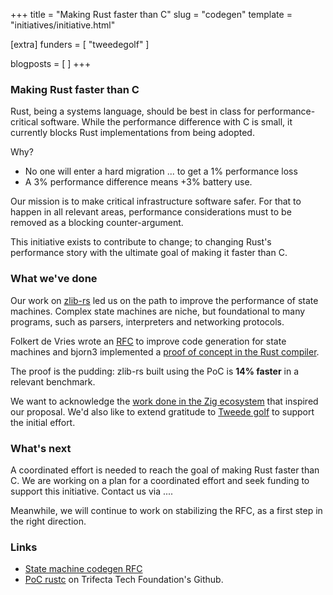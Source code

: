 +++
title = "Making Rust faster than C"
slug = "codegen"
template = "initiatives/initiative.html"

[extra]
funders = [
    "tweedegolf"
]

blogposts = [
]
+++

### Making Rust faster than C

Rust, being a systems language, should be best in class for performance-critical software. While the performance difference with C is small, it currently blocks Rust implementations from being adopted.

Why?

- No one will enter a hard migration ... to get a 1% performance loss
- A 3% performance difference means +3% battery use.

Our mission is to make critical infrastructure software safer. For that to happen in all relevant areas, performance considerations must to be removed as a blocking counter-argument.

This initiative exists to contribute to change; to changing Rust's performance story with the ultimate goal of making it faster than C.

### What we've done

Our work on [zlib-rs](/initiatives/datacompression) led us on the path to improve the performance of state machines. Complex state machines are niche, but foundational to many programs, such as parsers, interpreters and networking protocols.

Folkert de Vries wrote an [RFC](https://github.com/rust-lang/rfcs/pull/3720) to improve code generation for state machines and bjorn3 implemented a [proof of concept in the Rust compiler](https://github.com/trifectatechfoundation/rust/tree/labeled-match).

The proof is the pudding: zlib-rs built using the PoC is **14% faster** in a relevant benchmark.

We want to acknowledge the [work done in the Zig ecosystem](https://github.com/ziglang/zig/pull/21257) that inspired our proposal. We'd also like to extend gratitude to [Tweede golf](https://tweedegolf.nl) to support the initial effort. 

### What's next

A coordinated effort is needed to reach the goal of making Rust faster than C. We are working on a plan for a coordinated effort and seek funding to support this initiative. Contact us via ....

Meanwhile, we will continue to work on stabilizing the RFC, as a first step in the right direction.

### Links

- [State machine codegen RFC](https://github.com/rust-lang/rfcs/pull/3720)
- [PoC rustc](https://github.com/trifectatechfoundation/rust/tree/labeled-match) on Trifecta Tech Foundation's Github.




